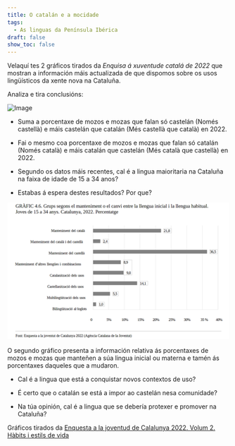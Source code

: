 ```yaml
---
title: O catalán e a mocidade
tags:
  - As linguas da Península Ibérica
draft: false
show_toc: false
---
```

Velaquí tes 2 gráficos tirados da *Enquisa á xuventude catalá de 2022* que mostran a información máis actualizada de que dispomos sobre os usos lingüísticos da xente nova na Cataluña.

Analiza e tira conclusións:

![Image](/img/língua_habitual_jovens.png)

- Suma a porcentaxe de mozos e mozas  que falan só castelán (Només castellà) e máis castelán que catalán (Més castellà que català) en 2022.

- Fai o mesmo coa porcentaxe de mozos e mozas que falan só catalán (Només català) e máis catalán que castelán (Més català que castellà) en 2022.

- Segundo os datos máis recentes, cal é a lingua maioritaria na Cataluña na faixa de idade de 15 a 34 anos?

- Estabas á espera destes resultados? Por que?

![Image](/img/usos_ling_jovens.png)

O segundo gráfico presenta a información relativa ás porcentaxes de mozos e mozas que manteñen a súa lingua inicial ou materna e tamén ás porcentaxes daqueles que a mudaron.

- Cal é a lingua que está a conquistar novos contextos de uso? 

- É certo que o catalán se está a impor ao castelán nesa comunidade?

- Na túa opinión, cal é a lingua que se debería protexer e promover na Cataluña?

Gráficos tirados da [Enquesta a la joventud de Calalunya 2022. Volum 2. Hàbits i estils de vida](/img/ejc22_volum_2.pdf)
